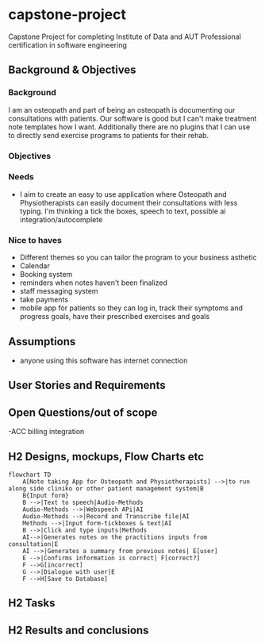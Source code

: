 # capstone-project
Capstone Project for completing Institute of Data and AUT Professional certification in software engineering

##  Background & Objectives
###  Background
I am an osteopath and part of being an osteopath is documenting our consultations with patients. Our software is good but I can't make treatment note templates how I want. Additionally there are no plugins that I can use to directly send exercise programs to patients for their rehab.

###  Objectives

###  Needs
- I aim to create an easy to use application where Osteopath and Physiotherapists can easily document their consultations with less typing. I'm thinking a tick the boxes, speech to text, possible ai integration/autocomplete


###  Nice to haves
- Different themes so you can tailor the program to your business asthetic
- Calendar
- Booking system
- reminders when notes haven't been finalized
- staff messaging system
- take payments
- mobile app for patients so they can log in, track their symptoms and progress goals, have their prescribed exercises and goals
  
##  Assumptions
- anyone using this software has internet connection

##  User Stories and Requirements


##  Open Questions/out of scope
-ACC billing integration

## H2 Designs, mockups, Flow Charts etc
```mermaid
flowchart TD
    A[Note taking App for Osteopath and Physiotherapists] -->|to run along side cliniko or other patient management system|B
    B{Input form}
    B -->|Text to speech|Audio-Methods
    Audio-Methods -->|Webspeech APi|AI
    Audio-Methods -->|Record and Transcribe file|AI
    Methods -->|Input form-tickboxes & text|AI
    B -->|Click and type inputs|Methods
    AI-->|Generates notes on the practitions inputs from consultation|E
    AI -->|Generates a summary from previous notes| E[user]
    E -->|Confirms information is correct| F[correct?] 
    F -->G[incorrect]
    G -->|Dialogue with user|E
    F -->H[Save to Database]
```
## H2 Tasks</h2>
## H2 Results and conclusions
